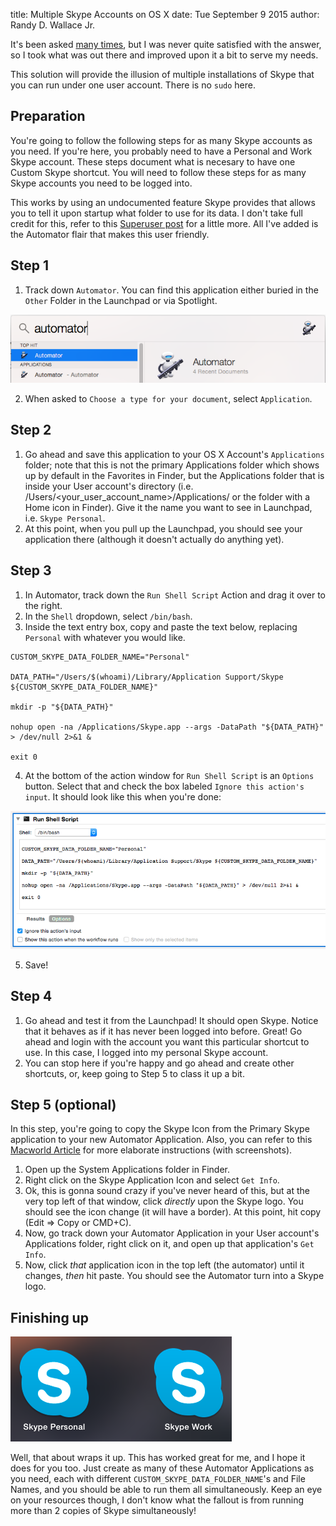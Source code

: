 title: Multiple Skype Accounts on OS X
date: Tue September 9 2015
author: Randy D. Wallace Jr.

It's been asked [many times](https://www.google.com/search?q=multiple%20skype%20accounts%20mac), but I was never quite satisfied with the answer, so I took what was out there and improved upon it a bit to serve my needs.

This solution will provide the illusion of multiple installations of Skype that you can run under one user account.  There is no `sudo` here.

## Preparation

You're going to follow the following steps for as many Skype accounts as you need.  If you're here, you probably need to have a Personal and Work Skype account.  These steps document what is necesary to
have one Custom Skype shortcut.  You will need to follow these steps for as many Skype accounts you need to be logged into.

This works by using an undocumented feature Skype provides that allows you to tell it upon startup what folder to use for its data.  I don't take full credit for this, refer to 
this [Superuser post](http://superuser.com/questions/271646/multiple-skype-clients-on-mac-os-x) for a little more.  All I've added is the Automator flair that makes this user friendly.

## Step 1

1. Track down `Automator`.  You can find this application either buried in the `Other` Folder in the Launchpad or via Spotlight.

![Automator Image](/content/assets/skype-screenshot-automator.png)

2. When asked to `Choose a type for your document`, select `Application`.

## Step 2

1. Go ahead and save this application to your OS X Account's `Applications` folder; note that this is not the primary Applications folder which shows up by default in the Favorites in Finder, but the Applications folder that is 
inside your User account's directory (i.e. /Users/<your_user_account_name>/Applications/ or the folder with a Home icon in Finder).  Give it the name you want to see in Launchpad, i.e. `Skype Personal`.
2. At this point, when you pull up the Launchpad, you should see your application there (although it doesn't actually do anything yet).

## Step 3

1. In Automator, track down the `Run Shell Script` Action and drag it over to the right.
2. In the `Shell` dropdown, select `/bin/bash`.
3. Inside the text entry box, copy and paste the text below, replacing `Personal` with whatever you would like.
```
CUSTOM_SKYPE_DATA_FOLDER_NAME="Personal"

DATA_PATH="/Users/$(whoami)/Library/Application Support/Skype ${CUSTOM_SKYPE_DATA_FOLDER_NAME}"

mkdir -p "${DATA_PATH}"

nohup open -na /Applications/Skype.app --args -DataPath "${DATA_PATH}" > /dev/null 2>&1 &

exit 0
```
4. At the bottom of the action window for `Run Shell Script` is an `Options` button.  Select that and check the box labeled `Ignore this action's input`.  It should look like this when you're done:

![Run Shell Script Image](/content/assets/skype-screenshot-run-shell-script.png)

5. Save!


## Step 4

1. Go ahead and test it from the Launchpad!  It should open Skype.  Notice that it behaves as if it has never been logged into before.  Great!  Go ahead and login with the account you want this particular
shortcut to use.  In this case, I logged into my personal Skype account.
2. You can stop here if you're happy and go ahead and create other shortcuts, or, keep going to Step 5 to class it up a bit.

## Step 5 (optional)

In this step, you're going to copy the Skype Icon from the Primary Skype application to your new Automator Application.  Also, you can refer to this 
[Macworld Article](http://www.macworld.co.uk/how-to/mac-software/how-change-os-x-yosemites-icons-3597494/) for more elaborate instructions (with screenshots).

1. Open up the System Applications folder in Finder.
2. Right click on the Skype Application Icon and select `Get Info`.
3. Ok, this is gonna sound crazy if you've never heard of this, but at the very top left of that window, click *directly* upon the Skype logo.  You should see the icon change (it will have a border).  At this
point, hit copy (Edit => Copy or CMD+C).
4. Now, go track down your Automator Application in your User account's Applications folder, right click on it, and open up that application's `Get Info`.
5. Now, click *that* application icon in the top left (the automator) until it changes, *then* hit paste.  You should see the Automator turn into a Skype logo.

## Finishing up

![Final Image](/content/assets/skype-screenshot-final.png)

Well, that about wraps it up.  This has worked great for me, and I hope it does for you too.  Just create as many of these Automator Applications as you need, each with different `CUSTOM_SKYPE_DATA_FOLDER_NAME`'s and File Names, and 
you should be able to run them all simultaneously.  Keep an eye on your resources though, I don't know what the fallout is from running more than 2 copies of Skype simultaneously!
